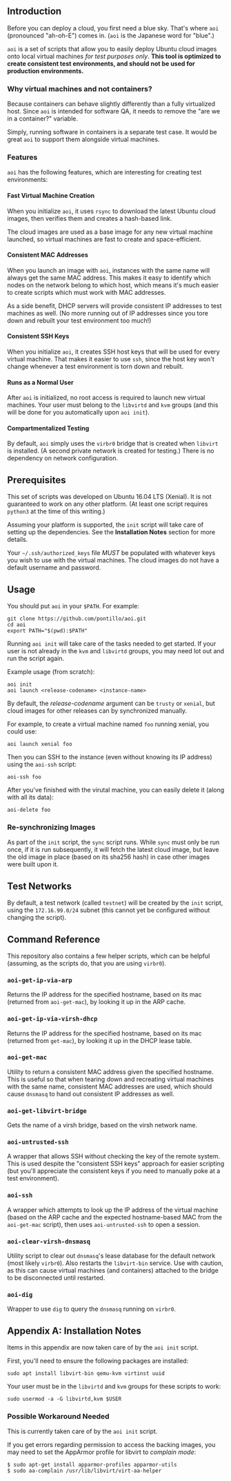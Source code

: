 ## Introduction

Before you can deploy a cloud, you first need a blue sky. That's where `aoi`
(pronounced "ah-oh-E") comes in. (`aoi` is the Japanese word for "blue".)

`aoi` is a set of scripts that allow you to easily deploy Ubuntu cloud images
onto local virtual machines *for test purposes only*. **This tool is optimized
to create consistent test environments, and should not be used for production
environments.**

### Why virtual machines and not containers?

Because containers can behave slightly differently than a fully virtualized
host. Since `aoi` is intended for software QA, it needs to remove the
"are we in a container?" variable.

Simply, running software in containers is a separate test case. It would be
great `aoi` to support them alongside virtual machines.

### Features

`aoi` has the following features, which are interesting for creating
test environments:

#### Fast Virtual Machine Creation

When you initialize `aoi`, it uses `rsync` to download the latest Ubuntu
cloud images, then verifies them and creates a hash-based link.

The cloud images are used as a base image for any new virtual machine
launched, so virtual machines are fast to create and space-efficient.

#### Consistent MAC Addresses

When you launch an image with `aoi`, instances with the same name will always
get the same MAC address. This makes it easy to identify which nodes on the
network belong to which host, which means it's much easier to create scripts
which must work with MAC addresses.

As a side benefit, DHCP servers will provide consistent IP addresses to
test machines as well. (No more running out of IP addresses since you tore
down and rebuilt your test environment too much!)

#### Consistent SSH Keys

When you initialize `aoi`, it creates SSH host keys that will be used for
every virtual machine. That makes it easier to use `ssh`, since the host key
won't change whenever a test environment is torn down and rebuilt.

#### Runs as a Normal User

After `aoi` is initialized, no root access is required to launch new
virtual machines. Your user must belong to the `libvirtd` and `kvm` groups
(and this will be done for you automatically upon `aoi init`).

#### Compartmentalized Testing

By default, `aoi` simply uses the `virbr0` bridge that is created when
`libvirt` is installed. (A second private network is created for testing.)
There is no dependency on network configuration.

## Prerequisites

This set of scripts was developed on Ubuntu 16.04 LTS (Xenial). It is not
guaranteed to work on any other platform. (At least one script requires
`python3` at the time of this writing.)

Assuming your platform is supported, the `init` script will take care
of setting up the dependencies. See the **Installation Notes** section
for more details.

Your `~/.ssh/authorized_keys` file *MUST* be populated with whatever keys
you wish to use with the virtual machines. The cloud images do not have
a default username and password.

## Usage

You should put `aoi` in your `$PATH`. For example:

    git clone https://github.com/pontillo/aoi.git
    cd aoi
    export PATH="$(pwd):$PATH"

Running `aoi init` will take care of the tasks needed to get started. If your
user is not already in the `kvm` and `libvirtd` groups, you may need lot out
and run the script again.

Example usage (from scratch):

    aoi init
    aoi launch <release-codename> <instance-name>

By default, the *release-codename* argument can be `trusty` or `xenial`, but
cloud images for other releases can by synchronized manually.

For example, to create a virtual machine named `foo` running xenial, you
could use:

    aoi launch xenial foo

Then you can SSH to the instance (even without knowing its IP address)
using the `aoi-ssh` script:

    aoi-ssh foo

After you've finished with the virutal machine, you can easily delete it
(along with all its data):

    aoi-delete foo

### Re-synchronizing Images

As part of the `init` script, the `sync` script runs. While `sync` must only
be run once, if it is run subsequently, it will fetch the latest cloud image,
but leave the old image in place (based on its sha256 hash) in case other
images were built upon it.

## Test Networks

By default, a test network (called `testnet`) will be created by the `init`
script, using the `172.16.99.0/24` subnet (this cannot yet be configured
without changing the script).

## Command Reference

This repository also contains a few helper scripts, which can be helpful
(assuming, as the scripts do, that you are using `virbr0`).

### `aoi-get-ip-via-arp`

Returns the IP address for the specified hostname, based on its mac (returned
from `aoi-get-mac`), by looking it up in the ARP cache.

### `aoi-get-ip-via-virsh-dhcp`

Returns the IP address for the specified hostname, based on its mac (returned
from `get-mac`), by looking it up in the DHCP lease table.

### `aoi-get-mac`

Utility to return a consistent MAC address given the specified hostname. This
is useful so that when tearing down and recreating virtual machines with the
same name, consistent MAC addresses are used, which should cause `dnsmasq` to
hand out consistent IP addresses as well.

### `aoi-get-libvirt-bridge`

Gets the name of a virsh bridge, based on the virsh network name.

### `aoi-untrusted-ssh`

A wrapper that allows SSH without checking the key of the remote system.
This is used despite the "consistent SSH keys" approach for easier scripting
(but you'll appreciate the consistent keys if you need to manually poke at
a test environment).

### `aoi-ssh`

A wrapper which attempts to look up the IP address of the virtual machine
(based on the ARP cache and the expected hostname-based MAC from the
`aoi-get-mac` script), then uses `aoi-untrusted-ssh` to open a session.

### `aoi-clear-virsh-dnsmasq`

Utility script to clear out `dnsmasq`'s lease database for the default network
(most likely `virbr0`).  Also restarts the `libvirt-bin` service. Use with
caution, as this can cause virtual machines (and containers) attached to the
bridge to be disconnected until restarted.

### `aoi-dig`

Wrapper to use `dig` to query the `dnsmasq` running on `virbr0`.

## Appendix A: Installation Notes

Items in this appendix are now taken care of by the `aoi init` script.

First, you'll need to ensure the following packages are installed:

    sudo apt install libvirt-bin qemu-kvm virtinst uuid

Your user must be in the `libvirtd` and `kvm` groups for these scripts to
work:

    sudo usermod -a -G libvirtd,kvm $USER

### Possible Workaround Needed

This is currently taken care of by the `aoi init` script.

If you get errors regarding permission to access the backing images, you may
need to set the AppArmor profile for libvirt to *complain mode*:

    $ sudo apt-get install apparmor-profiles apparmor-utils
    $ sudo aa-complain /usr/lib/libvirt/virt-aa-helper
